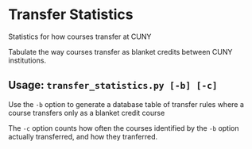 # Transfer Statistics
Statistics for how courses transfer at CUNY

Tabulate the way courses transfer as blanket credits between CUNY institutions.

## Usage: `transfer_statistics.py [-b] [-c]`

Use the `-b` option to generate a database table of transfer rules where a course transfers only as
a blanket credit course

The `-c` option counts how often the courses identified by the `-b` option actually transferred, and
how they tranferred.
